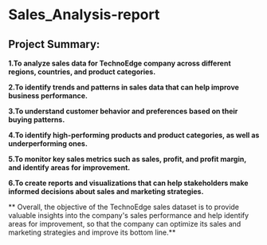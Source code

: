 # Sales_Analysis-report

## Project Summary:

**1.To analyze sales data for TechnoEdge company across different regions, countries, and product categories.**

**2.To identify trends and patterns in sales data that can help improve business performance.**

**3.To understand customer behavior and preferences based on their buying patterns.**

**4.To identify high-performing products and product categories, as well as underperforming ones.**

**5.To monitor key sales metrics such as sales, profit, and profit margin, and identify areas for improvement.**

**6.To create reports and visualizations that can help stakeholders make informed decisions about sales and marketing strategies.**

** Overall, the objective of the TechnoEdge sales dataset is to provide valuable insights into the company's sales performance and help identify areas for improvement, so that the company can optimize its sales and marketing strategies and improve its bottom line.**
